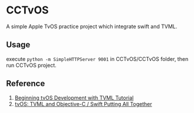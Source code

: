 CCTvOS
======
A simple Apple TvOS practice project which integrate swift and TVML.

Usage
-----
execute `python -m SimpleHTTPServer 9001` in CCTvOS/CCTvOS folder, then run CCTvOS project.

Reference
-----

  1. [Beginning tvOS Development with TVML Tutorial](http://www.raywenderlich.com/114886/beginning-tvos-development-with-tvml-tutorial)
  2. [tvOS: TVML and Objective-C / Swift Putting All Together](http://stackoverflow.com/questions/33081565/tvos-tvml-and-objective-c-swift-putting-all-together)
